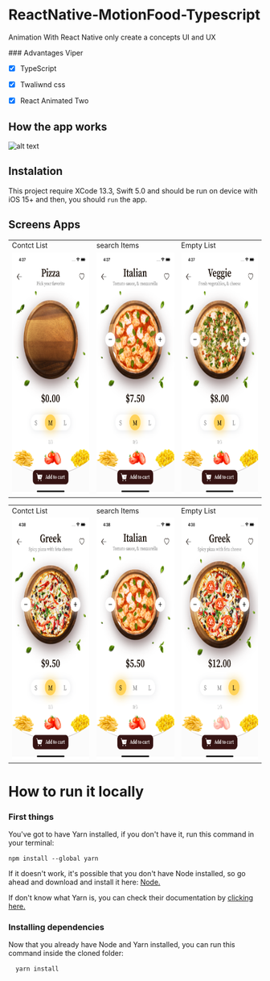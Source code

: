# ReactNative-MotionFood-Typescript

Animation With React Native only create a concepts UI and UX   

### Advantages Viper

- [x] TypeScript 
- [x] Twaliwnd css 
- [x] React Animated Two


## How the app works

![alt text](https://github.com/memof90/screenProjects/blob/master/Motion-app/Simulator%20Screen%20Recording%20-%20iPhone%2013%20Pro%20-%202022-05-27%20at%2016.14.15.gif?raw=true)

## Instalation
This project require XCode 13.3, Swift 5.0 and should be run on device with iOS 15+ and then, you should `run` the app.

 ## Screens Apps
 
 <table>
  <tr>
    <td>Contct List</td>
     <td>search Items</td>
     <td>Empty List</td>
  </tr>
  <tr>
    <td><img src="https://github.com/memof90/screenProjects/blob/master/Motion-app/Simulator%20Screen%20Shot%20-%20iPhone%2013%20Pro%20-%202022-05-27%20at%2016.37.48.png" width=270 height=480></td>
    <td><img src="https://github.com/memof90/screenProjects/blob/master/Motion-app/Simulator%20Screen%20Shot%20-%20iPhone%2013%20Pro%20-%202022-05-27%20at%2016.37.54.png?raw=true" width=270 height=480></td>
     <td><img src="https://github.com/memof90/screenProjects/blob/master/Motion-app/Simulator%20Screen%20Shot%20-%20iPhone%2013%20Pro%20-%202022-05-27%20at%2016.37.58.png?raw=true" width=270 height=480></td>
  </tr>
 </table>
 
  <table>
  <tr>
    <td>Contct List</td>
     <td>search Items</td>
     <td>Empty List</td>
  </tr>
  <tr>
    <td><img src="https://github.com/memof90/screenProjects/blob/master/Motion-app/Simulator%20Screen%20Shot%20-%20iPhone%2013%20Pro%20-%202022-05-27%20at%2016.38.01.png?raw=true" width=270 height=480></td>
    <td><img src="https://github.com/memof90/screenProjects/blob/master/Motion-app/Simulator%20Screen%20Shot%20-%20iPhone%2013%20Pro%20-%202022-05-27%20at%2016.38.09.png?raw=true" width=270 height=480></td>
     <td><img src="https://github.com/memof90/screenProjects/blob/master/Motion-app/Simulator%20Screen%20Shot%20-%20iPhone%2013%20Pro%20-%202022-05-27%20at%2016.38.39.png?raw=true" width=270 height=480></td>
  </tr>
 </table>
 
# How to run it locally

### First things

You've got to have Yarn installed, if you don't have it, run this command in your terminal:

```node
npm install --global yarn
```

If it doesn't work, it's possible that you don't have Node installed, so go ahead and download and install it here: [Node.](https://nodejs.org 'Node Website')

If don't know what Yarn is, you can check their documentation by [clicking here.](https://classic.yarnpkg.com/en/docs/getting-started 'Yarn Documentation')

### Installing dependencies

Now that you already have Node and Yarn installed, you can run this command inside the cloned folder:

```
  yarn install
```

 

